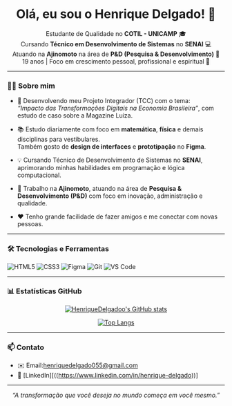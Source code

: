 <h1 align="center">Olá, eu sou o Henrique Delgado! 👋</h1>

<p align="center">
  Estudante de Qualidade no <strong>COTIL - UNICAMP</strong> 🎓<br>
  Cursando <strong>Técnico em Desenvolvimento de Sistemas</strong> no <strong>SENAI</strong> 💻<br>
  Atuando na <strong>Ajinomoto</strong> na área de <strong>P&D (Pesquisa & Desenvolvimento)</strong> 🧪<br>
  19 anos | Foco em crescimento pessoal, profissional e espiritual 🚀
</p>

---

### 👨‍💻 Sobre mim

- 💼 Desenvolvendo meu Projeto Integrador (TCC) com o tema:  
  <em>“Impacto das Transformações Digitais na Economia Brasileira”</em>, com estudo de caso sobre a Magazine Luiza.

- 📚 Estudo diariamente com foco em **matemática**, **física** e demais disciplinas para vestibulares.  
  Também gosto de **design de interfaces** e **prototipação** no **Figma**.

- 💡 Cursando Técnico de Desenvolvimento de Sistemas no **SENAI**, aprimorando minhas habilidades em programação e lógica computacional.

- 🧪 Trabalho na **Ajinomoto**, atuando na área de **Pesquisa & Desenvolvimento (P&D)** com foco em inovação, administração e qualidade.

- ❤️ Tenho grande facilidade de fazer amigos e me conectar com novas pessoas.

---

### 🛠️ Tecnologias e Ferramentas

![HTML5](https://img.shields.io/badge/HTML5-E34F26?style=flat-square&logo=html5&logoColor=white)
![CSS3](https://img.shields.io/badge/CSS3-1572B6?style=flat-square&logo=css3&logoColor=white)
![Figma](https://img.shields.io/badge/Figma-F24E1E?style=flat-square&logo=figma&logoColor=white)
![Git](https://img.shields.io/badge/Git-F05032?style=flat-square&logo=git&logoColor=white)
![VS Code](https://img.shields.io/badge/VS%20Code-007ACC?style=flat-square&logo=visual-studio-code&logoColor=white)

---

### 📊 Estatísticas GitHub

<div align="center">

[![HenriqueDelgadoo's GitHub stats](https://github-readme-stats.vercel.app/api?username=HenriqueDelgadoo&show_icons=true&theme=tokyonight&count_private=true)](https://github.com/anuraghazra/github-readme-stats)

[![Top Langs](https://github-readme-stats.vercel.app/api/top-langs/?username=HenriqueDelgadoo&layout=compact&theme=tokyonight)](https://github.com/anuraghazra/github-readme-stats)

</div>

---

### 📫 Contato

- ✉️ Email:henriquedelgado055@gmail.com 
- 💼 [LinkedIn][((https://www.linkedin.com/in/henrique-delgado))] 

---

<p align="center">
  <em>“A transformação que você deseja no mundo começa em você mesmo.”</em>
</p>
